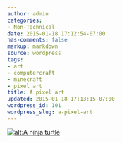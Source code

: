 ```yaml
---
author: admin
categories:
- Non-Technical
date: 2015-01-18 17:12:54-07:00
has-comments: false
markup: markdown
source: wordpress
tags:
- art
- computercraft
- minecraft
- pixel art
title: A pixel art
updated: 2015-01-18 17:13:15-07:00
wordpress_id: 101
wordpress_slug: a-pixel-art
---
```

[![alt:A ninja turtle](https://blog.za3k.com/wp-content/uploads/2015/01/Screen-Shot-2015-01-13-at-11.12.20-AM.png)](https://blog.za3k.com/wp-content/uploads/2015/01/Screen-Shot-2015-01-13-at-11.12.20-AM.png)
